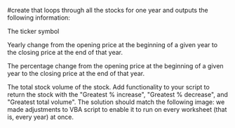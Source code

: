 #create  that loops through all the stocks for one year and outputs the following information:

The ticker symbol

Yearly change from the opening price at the beginning of a given year to the closing price at the end of that year.

The percentage change from the opening price at the beginning of a given year to the closing price at the end of that year.

The total stock volume of the stock. 
Add functionality to your script to return the stock with the "Greatest % increase", "Greatest % decrease", and "Greatest total volume". The solution should match the following image:
we made  adjustments to VBA script to enable it to run on every worksheet (that is, every year) at once.
